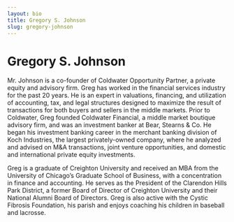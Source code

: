 ```yaml
---
layout: bio
title: Gregory S. Johnson
slug: gregory-johnson
---
```


# Gregory S. Johnson

Mr. Johnson is a co-founder of Coldwater Opportunity Partner, a private equity and advisory firm. Greg has worked in the financial services industry for the past 20 years. He is an expert in valuations, financing, and utilization of accounting, tax, and legal structures designed to maximize the result of transactions for both buyers and sellers in the middle markets. Prior to Coldwater, Greg founded Coldwater Financial, a middle market boutique advisory firm, and was an investment banker at Bear, Stearns & Co. He began his investment banking career in the merchant banking division of Koch Industries, the largest privately-owned company, where he analyzed and advised on M&A transactions, joint venture opportunities, and domestic and international private equity investments. 
 
Greg is a graduate of Creighton University and received an MBA from the University of Chicago’s Graduate School of Business, with a concentration in finance and accounting.  He serves as the President of the Clarendon Hills Park District, a former Board of Director of Creighton University and their National Alumni Board of Directors.  Greg is also active with the Cystic Fibrosis Foundation, his parish and enjoys coaching his children in baseball and lacrosse. 